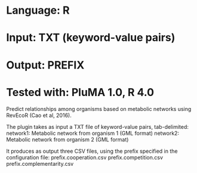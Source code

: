 # Language: R
# Input: TXT (keyword-value pairs)
# Output: PREFIX
# Tested with: PluMA 1.0, R 4.0

Predict relationships among organisms based on metabolic networks using RevEcoR (Cao et al, 2016).

The plugin takes as input a TXT file of keyword-value pairs, tab-delimited:
network1: Metabolic network from organism 1 (GML format)
network2: Metabolic network from organism 2 (GML format)

It produces as output three CSV files, using the prefix specified in the configuration file:
prefix.cooperation.csv
prefix.competition.csv
prefix.complementarity.csv



